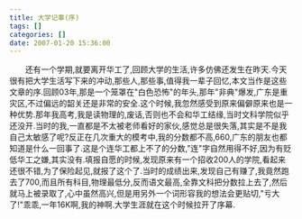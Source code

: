 ```yaml
---
title: 大学记事(序)
tags: []
categories: []
date: 2007-01-20 15:36:00 
---
```



&emsp;&emsp;还有一个学期,就要离开华工了,回顾大学的生活,许多仿佛还发生在昨天.今天很有把大学生活写下来的冲动,那些人,那些事,值得我一辈子回忆,本文当作是这些文章的序.回顾03年,那是一个笼罩在"白色恐怖"的年头,那年"非典"爆发,广东是重灾区,不过偏远的韶关还是非常的安全.这个时候,我忽然感受到原来偏僻原来也是一种优势.那年我高考,我是读物理的,废话,否则也不会和华工结缘,当时文科学院似乎还没开.当时的我,一直都是不太被老师看好的家伙,感觉总是很失落,其实是不是我自己太敏感了呢?反正在几次重大的模考中,我的分数都不高,660,广东的朋友也都知道是什么一回事了.这是个连华工都上不了的分数,"连"字自然用得不好,因为有贬低华工之嫌,其实没有.填报自愿的时候,发现原来有一个招收200人的学院,看起来还很不错,为了保险起见,就报了这个了.当时的成绩出来,发现自己有赚了,我竟然跑去了700,而且所有科目,物理最低分,反而语文最高,全靠文科把分数拉上去了,然后就马上被录取了,心中虽然高兴,但是用另外一个词形容我的想法会更贴切,"亏大了!"乖乖,一年16K啊,我的神啊.大学生涯就在这个时候拉开了序幕.